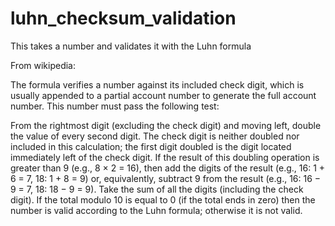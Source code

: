 # luhn_checksum_validation
This takes a number  and validates it with the Luhn formula

From wikipedia:

The formula verifies a number against its included check digit, which is usually appended to a partial account number to generate the full account number. This number must pass the following test:

From the rightmost digit (excluding the check digit) and moving left, double the value of every second digit. The check digit is neither doubled nor included in this calculation; the first digit doubled is the digit located immediately left of the check digit. If the result of this doubling operation is greater than 9 (e.g., 8 × 2 = 16), then add the digits of the result (e.g., 16: 1 + 6 = 7, 18: 1 + 8 = 9) or, equivalently, subtract 9 from the result (e.g., 16: 16 − 9 = 7, 18: 18 − 9 = 9).
Take the sum of all the digits (including the check digit).
If the total modulo 10 is equal to 0 (if the total ends in zero) then the number is valid according to the Luhn formula; otherwise it is not valid.
